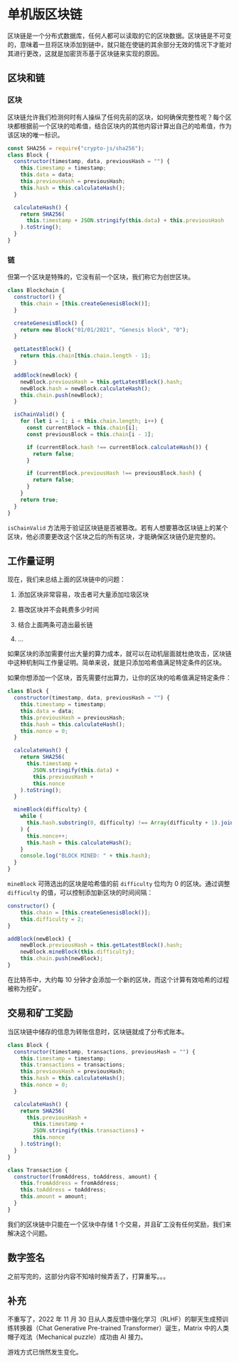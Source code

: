 # 单机版区块链


区块链是一个分布式数据库，任何人都可以读取的它的区块数据。区块链是不可变的，意味着一旦将区块添加到链中，就只能在使链的其余部分无效的情况下才能对其进行更改，这就是加密货币基于区块链来实现的原因。

## 区块和链

### 区块

区块链允许我们检测何时有人操纵了任何先前的区块，如何确保完整性呢？每个区块都根据前一个区块的哈希值，结合区块内的其他内容计算出自己的哈希值，作为该区块的唯一标识。

```js
const SHA256 = require("crypto-js/sha256");
class Block {
  constructor(timestamp, data, previousHash = "") {
    this.timestamp = timestamp;
    this.data = data;
    this.previousHash = previousHash;
    this.hash = this.calculateHash();
  }

  calculateHash() {
    return SHA256(
      this.timestamp + JSON.stringify(this.data) + this.previousHash
    ).toString();
  }
}
```

### 链

但第一个区块是特殊的，它没有前一个区块，我们称它为创世区块。

```js
class Blockchain {
  constructor() {
    this.chain = [this.createGenesisBlock()];
  }

  createGenesisBlock() {
    return new Block("01/01/2021", "Genesis block", "0");
  }

  getLatestBlock() {
    return this.chain[this.chain.length - 1];
  }

  addBlock(newBlock) {
    newBlock.previousHash = this.getLatestBlock().hash;
    newBlock.hash = newBlock.calculateHash();
    this.chain.push(newBlock);
  }

  isChainValid() {
    for (let i = 1; i < this.chain.length; i++) {
      const currentBlock = this.chain[i];
      const previousBlock = this.chain[i - 1];

      if (currentBlock.hash !== currentBlock.calculateHash()) {
        return false;
      }

      if (currentBlock.previousHash !== previousBlock.hash) {
        return false;
      }
    }
    return true;
  }
}
```

`isChainValid` 方法用于验证区块链是否被篡改。若有人想要篡改区块链上的某个区块，他必须要更改这个区块之后的所有区块，才能确保区块链仍是完整的。

## 工作量证明

现在，我们来总结上面的区块链中的问题：

1. 添加区块非常容易，攻击者可大量添加垃圾区块

2. 篡改区块并不会耗费多少时间

3. 结合上面两条可造出最长链

4. ...

如果区块的添加需要付出大量的算力成本，就可以在动机层面就杜绝攻击，区块链中这种机制叫工作量证明。简单来说，就是只添加哈希值满足特定条件的区块。

如果你想添加一个区块，首先需要付出算力，让你的区块的哈希值满足特定条件：

```js
class Block {
  constructor(timestamp, data, previousHash = "") {
    this.timestamp = timestamp;
    this.data = data;
    this.previousHash = previousHash;
    this.hash = this.calculateHash();
    this.nonce = 0;
  }

  calculateHash() {
    return SHA256(
      this.timestamp +
        JSON.stringify(this.data) +
        this.previousHash +
        this.nonce
    ).toString();
  }

  mineBlock(difficulty) {
    while (
      this.hash.substring(0, difficulty) !== Array(difficulty + 1).join("0")
    ) {
      this.nonce++;
      this.hash = this.calculateHash();
    }
    console.log("BLOCK MINED: " + this.hash);
  }
}
```

`mineBlock` 可筛选出的区块是哈希值的前 `difficulty` 位均为 0 的区块。通过调整 `difficulty` 的值，可以控制添加新区块的时间间隔：

```js
constructor() {
	this.chain = [this.createGenesisBlock()];
	this.difficulty = 2;
}
```

```js
addBlock(newBlock) {
	newBlock.previousHash = this.getLatestBlock().hash;
	newBlock.mineBlock(this.difficulty);
	this.chain.push(newBlock);
}
```

在比特币中，大约每 10 分钟才会添加一个新的区块，而这个计算有效哈希的过程被称为挖矿。

## 交易和矿工奖励

当区块链中储存的信息为转账信息时，区块链就成了分布式账本。

```js
class Block {
  constructor(timestamp, transactions, previousHash = "") {
    this.timestamp = timestamp;
    this.transactions = transactions;
    this.previousHash = previousHash;
    this.hash = this.calculateHash();
    this.nonce = 0;
  }

  calculateHash() {
    return SHA256(
      this.previousHash +
        this.timestamp +
        JSON.stringify(this.transactions) +
        this.nonce
    ).toString();
  }
}

class Transaction {
  constructor(fromAddress, toAddress, amount) {
    this.fromAddress = fromAddress;
    this.toAddress = toAddress;
    this.amount = amount;
  }
}
```

我们的区块链中只能在一个区块中存储 1 个交易，并且矿工没有任何奖励，我们来解决这个问题。

## 数字签名

之前写完的，这部分内容不知啥时候弄丢了，打算重写。。。

## 补充

不重写了，2022 年 11 月 30 日从人类反馈中强化学习（RLHF）的聊天生成预训练转换器（Chat Generative Pre-trained Transformer）诞生，Matrix 中的人类帽子戏法（Mechanical puzzle）成功由 AI 接力。

游戏方式已悄然发生变化。
